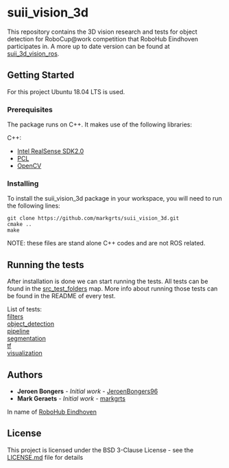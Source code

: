 # suii_vision_3d

This repository contains the 3D vision research and tests for object detection for RoboCup@work competition that RoboHub Eindhoven participates in. A more up to date version can be found at [suii_3d_vision_ros](https://github.com/JeroenBongers96/suii_3d_vision_ros).

## Getting Started

For this project Ubuntu 18.04 LTS is used. 

### Prerequisites

The package runs on C++. It makes use of the following libraries:

C++:
* [Intel RealSense SDK2.0](https://github.com/IntelRealSense/librealsense)
* [PCL](http://pointclouds.org/)
* [OpenCV](https://opencv.org/)

### Installing

To install the suii_vision_3d package in your workspace, you will need to run the following lines:

```
git clone https://github.com/markgrts/suii_vision_3d.git
cmake ..
make
``` 
NOTE: these files are stand alone C++ codes and are not ROS related.

## Running the tests

After installation is done we can start running the tests. All tests can be found in the [src_test_folders](https://github.com/markgrts/suii_vision_3d/tree/master/src_test_folders) map.
More info about running those tests can be found in the README of every test.

List of tests:  
[filters](https://github.com/markgrts/suii_vision_3d/tree/master/src_test_folders/filters)  
[object_detection](https://github.com/markgrts/suii_vision_3d/tree/master/src_test_folders/object_detection)  
[pipeline](https://github.com/markgrts/suii_vision_3d/tree/master/src_test_folders/pipeline)  
[segmentation](https://github.com/markgrts/suii_vision_3d/tree/master/src_test_folders/segmentation)  
[tf](https://github.com/markgrts/suii_vision_3d/tree/master/src_test_folders/tf)  
[visualization](https://github.com/markgrts/suii_vision_3d/tree/master/src_test_folders/visualization)  

## Authors

* **Jeroen Bongers** - *Initial work* - [JeroenBongers96](https://github.com/JeroenBongers96)
* **Mark Geraets** - *Initial work* - [markgrts](https://github.com/markgrts)

In name of [RoboHub Eindhoven](https://robohub-eindhoven.nl/)

## License

This project is licensed under the BSD 3-Clause License - see the [LICENSE.md](LICENSE.md) file for details

